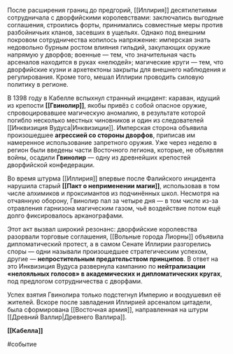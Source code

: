 
После расширения границ до предгорий, [[Иллирия]] десятилетиями сотрудничала с дворфийскими королевствами: заключались выгодные соглашения, строились форты, принимались совместные меры против разбойничьих кланов, засевших в ущельях. Однако под внешним покровом сотрудничества копилось напряжение: имперская знать недовольно бурным ростом влияния гильдий, закупающих оружие напрямую у дворфов; военные — тем, что значительная часть арсеналов находится в руках «нелюдей»; магические круги — тем, что дворфийские кузни и архетектоны закрыты для внешнего наблюдения и регулирования. Кроме того,  мешал Иллирии проводить силовую политику в регионе.

В 1398 году в Кабелле вспыхнул странный инцидент: караван, идущий из крепости **[[Гвинолир]]**, якобы привёз с собой опасное оружие, спровоцировавшее магическую аномалию, в результате которой погибло несколько местных чиновников и один из следователей [[Инквизиция Вудуса|Инквизиции]]. Имперская сторона объявила произошедшее **агрессией со стороны дворфов**, приписав им намеренное использование запретного оружия. Уже через неделю в регион были введены части Восточного легиона, которые, не объявляя войны, осадили **Гвинолир** — одну из древнейших крепостей дворфийской конфедерации.

Во время штурма [[Иллирия]] впервые после Фалийского инцидента нарушила старый **[[Пакт о неприменении магии]]**, использовав в том числе алхимиков и проксимантов из подчинённых школ. Несмотря на отчаянную оборону, Гвинолир пал за четыре дня — в том числе из-за отравления гарнизона магическим газом, чьё воздействие потом ещё долго фиксировалось арканографами.

Этот акт вызвал широкий резонанс: дворфийские королевства разорвали торговые соглашения,  [[Вольные города Лиорны]] объявила дипломатический протест, а в самом Сенате Иллирии разгорелись споры — одни называли произошедшее стратегическим успехом, другие — **непростительным предательством принципов**. В ответ на это Инквизиция Вудуса развернула кампанию по **нейтрализации «нелояльных голосов» в академических и дипломатических кругах**, под предлогом сотрудничества с дворфами.

Успех взятия Гвинолира только подстегнул Империю и воодушевил её жителей. Вскоре после завладения Иллирией арсеналом цитадели, была сформирована [[Восточная армия]], направленная на штурм [[Древний Валлир|Древнего Валлира]].

**[[Кабелла]]** 

#событие
